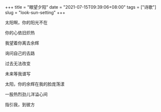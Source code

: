+++
title = "眼望夕阳"
date = "2021-07-15T09:39:06+08:00"
tags = ["诗歌"]
slug = "look-sun-setting"
+++

太阳啊，你的阳光不在

你的心依旧炽热

我望着你离去余辉

询问自己的去路

过去无法改变

未来等我谱写

太阳，你的余辉在我的脸庞荡漾

一股热烈劲儿洋溢心间

指引我，到彼方

